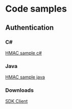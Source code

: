 # Code samples

## Authentication

### C#
[HMAC sample c#](sample1.md)

### Java
[HMAC sample java](hmacSampleJava.md)

### Downloads
[SDK Client](downloads/payment-core-client.zip)

